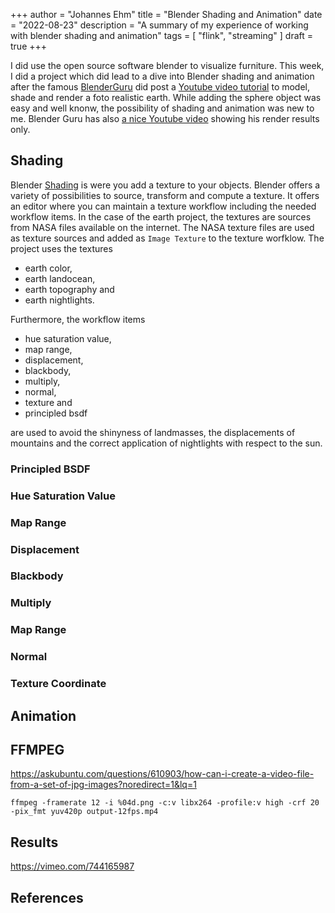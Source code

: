 +++
author = "Johannes Ehm"
title = "Blender Shading and Animation"
date = "2022-08-23"
description = "A summary of my experience of working with blender shading and animation"
tags = [
    "flink",
		"streaming"
]
draft = true
+++

I did use the open source software blender to visualize furniture. This week, I did a project which did lead to a dive into Blender shading and animation after the famous [BlenderGuru](https://www.blenderguru.com/) did post a [Youtube video tutorial](https://www.youtube.com/watch?v=0YZzHn0iz8U&t=31s) to model, shade and render a foto realistic earth. While adding the sphere object was easy and well knonw, the possibility of shading and animation was new to me. Blender Guru has also [a nice Youtube video](https://www.youtube.com/watch?v=Xf07p_SjXKI) showing his render results only.

## Shading

Blender [Shading](https://www.blenderguru.com/) is were you add a texture to your objects. Blender offers a variety of possibilities to source, transform and compute a texture. It offers an editor where you can maintain a texture workflow including the needed workflow items. In the case of the earth project, the textures are sources from NASA files available on the internet. The NASA texture files are used as texture sources and added as `Image Texture` to the texture worfklow. The project uses the textures

- earth color,
- earth landocean,
- earth topography and
- earth nightlights.

Furthermore, the workflow items

- hue saturation value,
- map range,
- displacement,
- blackbody,
- multiply,
- normal,
- texture and
- principled bsdf

are used to avoid the shinyness of landmasses, the displacements of mountains and the correct application of nightlights with respect to the sun.

### Principled BSDF

### Hue Saturation Value

### Map Range

### Displacement

### Blackbody

### Multiply

### Map Range

### Normal

### Texture Coordinate


## Animation

## FFMPEG

https://askubuntu.com/questions/610903/how-can-i-create-a-video-file-from-a-set-of-jpg-images?noredirect=1&lq=1

```
ffmpeg -framerate 12 -i %04d.png -c:v libx264 -profile:v high -crf 20 -pix_fmt yuv420p output-12fps.mp4
```

## Results

https://vimeo.com/744165987

## References


